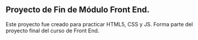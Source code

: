 Proyecto de Fin de Módulo Front End.
-----------------------------------------
Este proyecto fue creado para practicar HTML5, CSS y JS. Forma parte del proyecto final del curso de Front End.

